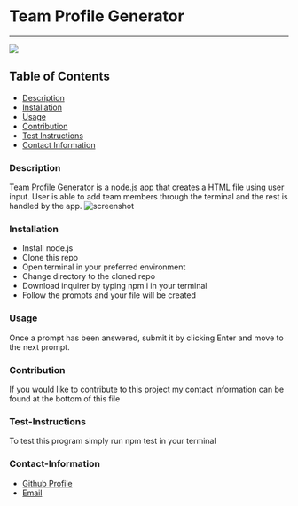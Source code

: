 # Team Profile Generator
----
<a href="https://img.shields.io/badge/License-MIT-brightgreen"><img src="https://img.shields.io/badge/License-MIT-brightgreen"></a>
## Table of Contents
- [Description](#description)
- [Installation](#installation)
- [Usage](#usage)
- [Contribution](#contribution)
- [Test Instructions](#test-instructions)
- [Contact Information](#contact-information)

### Description
Team Profile Generator is a node.js app that creates a HTML file using user input. User is able to add team members through the terminal and the rest is handled by the app.
![screenshot](https://i.imgur.com/lHnSREg.png)

### Installation
* Install node.js
* Clone this repo
* Open terminal in your preferred environment
* Change directory to the cloned repo
* Download inquirer by typing npm i in your terminal
* Follow the prompts and your file will be created

### Usage
Once a prompt has been answered, submit it by clicking Enter and move to the next prompt. 

### Contribution
If you would like to contribute to this project my contact information can be found at the bottom of this file

### Test-Instructions
To test this program simply run npm test in your terminal

### Contact-Information
* [Github Profile](https://github.com/andresaponte22)
* [Email](andresaponte.f@gmail.com)
